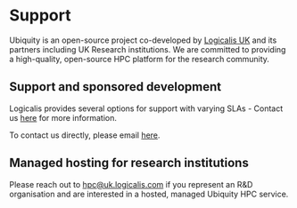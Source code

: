 # Support

Ubiquity is an open-source project co-developed by [Logicalis UK](https://uk.logicalis.com) and its partners including UK Research institutions. We are committed to providing a high-quality, open-source HPC platform for the research community.

## Support and sponsored development

Logicalis provides several options for support with varying SLAs - Contact us [here](https://uk.logicalis.com/data/ubiquity/hpc/) for more information.

To contact us directly, please email [here](mailto:hpc@uk.logicalis.com).

## Managed hosting for research institutions

Please reach out to [hpc@uk.logicalis.com](mailto:hpc@uk.logicalis.com) if you represent an R&D organisation and are interested in a hosted, managed Ubiquity HPC service.